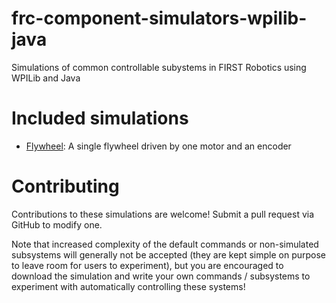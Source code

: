# frc-component-simulators-wpilib-java
Simulations of common controllable subystems in FIRST Robotics using WPILib and Java

# Included simulations

* [Flywheel](flywheel-drive/): A single flywheel driven by one motor and an encoder

# Contributing

Contributions to these simulations are welcome! Submit a pull request via GitHub to modify one.

Note that increased complexity of the default commands or non-simulated subsystems will generally not be accepted 
(they are kept simple on purpose to leave room for users to experiment), but you are encouraged to download the simulation
and write your own commands / subsystems to experiment with automatically controlling these systems!
